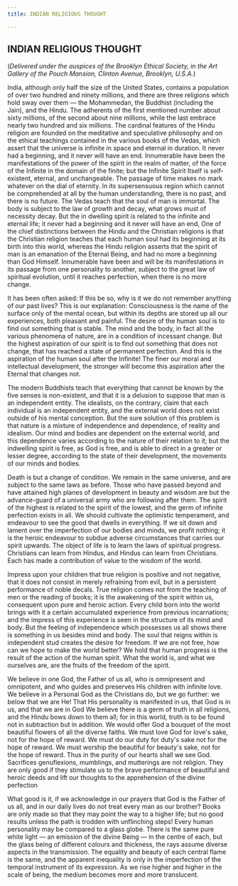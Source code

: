 ```yaml
---
title: INDIAN RELIGIOUS THOUGHT

---
```





  

## INDIAN RELIGIOUS THOUGHT

(*Delivered under the auspices of the Brooklyn Ethical Society, in the
Art Gallery of the Pouch Mansion, Clinton Avenue, Brooklyn, U.S.A.*)

India, although only half the size of the United States, contains a
population of over two hundred and ninety millions, and there are three
religions which hold sway over them — the Mohammedan, the Buddhist
(including the Jain), and the Hindu. The adherents of the first
mentioned number about sixty millions, of the second about nine
millions, while the last embrace nearly two hundred and six millions.
The cardinal features of the Hindu religion are founded on the
meditative and speculative philosophy and on the ethical teachings
contained in the various books of the Vedas, which assert that the
universe is infinite in space and eternal in duration. It never had a
beginning, and it never will have an end. Innumerable have been the
manifestations of the power of the spirit in the realm of matter, of the
force of the Infinite in the domain of the finite; but the Infinite
Spirit Itself is self-existent, eternal, and unchangeable. The passage
of time makes no mark whatever on the dial of eternity. In its
supersensuous region which cannot be comprehended at all by the human
understanding, there is no past, and there is no future. The Vedas teach
that the soul of man is immortal. The body is subject to the law of
growth and decay, what grows must of necessity decay. But the in
dwelling spirit is related to the infinite and eternal life; it never
had a beginning and it never will have an end, One of the chief
distinctions between the Hindu and the Christian religions is that the
Christian religion teaches that each human soul had its beginning at its
birth into this world, whereas the Hindu religion asserts that the
spirit of man is an emanation of the Eternal Being, and had no more a
beginning than God Himself. Innumerable have been and will be its
manifestations in its passage from one personality to another, subject
to the great law of spiritual evolution, until it reaches perfection,
when there is no more change.

It has been often asked: If this be so, why is it we do not remember
anything of our past lives? This is our explanation: Consciousness is
the name of the surface only of the mental ocean, but within its depths
are stored up all our experiences, both pleasant and painful. The desire
of the human soul is to find out something that is stable. The mind and
the body, in fact all the various phenomena of nature, are in a
condition of incessant change. But the highest aspiration of our spirit
is to find out something that does not change, that has reached a state
of permanent perfection. And this is the aspiration of the human soul
after the Infinite! The finer our moral and intellectual development,
the stronger will become this aspiration after the Eternal that changes
not.

The modern Buddhists teach that everything that cannot be known by the
five senses is non-existent, and that it is a delusion to suppose that
man is an independent entity. The idealists, on the contrary, claim that
each individual is an independent entity, and the external world does
not exist outside of his mental conception. But the sure solution of
this problem is that nature is a mixture of independence and dependence,
of reality and idealism. Our mind and bodies are dependent on the
external world, and this dependence varies according to the nature of
their relation to it; but the indwelling spirit is free, as God is free,
and is able to direct in a greater or lesser degree, according to the
state of their development, the movements of our minds and bodies.

Death is but a change of condition. We remain in the same universe, and
are subject to the same laws as before. Those who have passed beyond and
have attained high planes of development in beauty and wisdom are but
the advance-guard of a universal army who are following after them. The
spirit of the highest is related to the spirit of the lowest, and the
germ of infinite perfection exists in all. We should cultivate the
optimistic temperament, and endeavour to see the good that dwells in
everything. If we sit down and lament over the imperfection of our
bodies and minds, we profit nothing; it is the heroic endeavour to
subdue adverse circumstances that carries our spirit upwards. The object
of life is to learn the laws of spiritual progress. Christians can learn
from Hindus, and Hindus can learn from Christians. Each has made a
contribution of value to the wisdom of the world.

Impress upon your children that true religion is positive and not
negative, that it does not consist in merely refraining from evil, but
in a persistent performance of noble decals. True religion comes not
from the teaching of men or the reading of books; it is the awakening of
the spirit within us, consequent upon pure and heroic action. Every
child born into the world brings with it a certain accumulated
experience from previous incarnations; and the impress of this
experience is seen in the structure of its mind and body. But the
feeling of independence which possesses us all shows there is something
in us besides mind and body. The soul that reigns within is independent
stud creates the desire for freedom. If we are not free, how can we hope
to make the world better? We hold that human progress is the result of
the action of the human spirit. What the world is, and what we ourselves
are, are the fruits of the freedom of the spirit.

We believe in one God, the Father of us all, who is omnipresent and
omnipotent, and who guides and preserves His children with infinite
love.  We believe in a Personal God as the Christians do, but we go
further: we below that we are He! That His personality is manifested in
us, that God is in us, and that we are in God We believe there is a germ
of truth in all religions, and the Hindu bows down to them all; for in
this world, truth is to be found not in subtraction but in addition. We
would offer God a bouquet of the most beautiful flowers of all the
diverse faiths. We must love God for love's sake, not for the hope of
reward. We must do our duty for duty's sake not for the hope of reward.
We must worship the beautiful for beauty's sake, not for the hope of
reward. Thus in the purity of our hearts shall we see God. Sacrifices
genuflexions, mumblings, and mutterings are not religion. They are only
good if they stimulate us to the brave performance of beautiful and
heroic deeds and lift our thoughts to the apprehension of the divine
perfection

What good is it, if we acknowledge in our prayers that God is the Father
of us all, and in our daily lives do not treat every man as our brother?
Books are only made so that they may point the way to a higher life; but
no good results unless the path is trodden with unflinching steps! Every
human personality may be compared to a glass globe. There is the same
pure white light — an emission of the divine Being — in the centre of
each, but the glass being of different colours and thickness, the rays
assume diverse aspects in the transmission. The equality and beauty of
each central flame is the same, and the apparent inequality is only in
the imperfection of the temporal instrument of its expression. As we
rise higher and higher in the scale of being, the medium becomes more
and more translucent.


